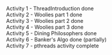 Activity 1 - ThreadIntroduction done  
Activity 2 - Woolies part 1 done  
Activity 3 - Woolies part 2 done  
Activity 4 - Woolies part 3 done  
Activity 5 - Dining Philosophers done  
Activity 6 - Banker's Algo done (partially)  
Activity 7 - pthreads activity complete  